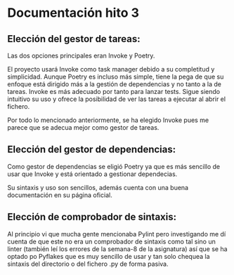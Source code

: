 # Documentación hito 3

## Elección del gestor de tareas:

Las dos opciones principales eran Invoke y Poetry.

El proyecto usará Invoke como task manager debido a su completitud y simplicidad. Aunque Poetry es incluso más simple, tiene la pega de que su enfoque está dirigido más a la gestión de dependencias y no tanto a la de tareas. Invoke es más adecuado por tanto para lanzar tests. Sigue siendo intuitivo su uso y ofrece la posibilidad de ver las tareas a ejecutar al abrir el fichero.

Por todo lo mencionado anteriormente, se ha elegido Invoke pues me parece que se adecua mejor como gestor de tareas.


## Elección del gestor de dependencias:

Como gestor de dependencias se eligió Poetry ya que es más sencillo de usar que Invoke y está orientado a gestionar dependecias.

Su sintaxis y uso son sencillos, además cuenta con una buena documentación en su página oficial.

## Elección de comprobador de sintaxis:

Al principio vi que mucha gente mencionaba Pylint pero investigando me dí cuenta de que este no era un comprobador de sintaxis como tal sino un linter (también leí los errores de la semana-8 de la asignatura) así que se ha optado po Pyflakes que es muy sencillo de usar y tan solo chequea la sintaxis del directorio o del fichero .py de forma pasiva.